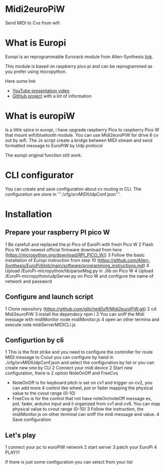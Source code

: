 # Midi2euroPiW
 Send MIDI to Cvs from wifi

# What is Europi
Europi is an reprogrammable Eurorack module from Allen-Synthesis [link](https://allensynthesis.co.uk/modules/europi.html). 

This module is based on raspberry pico pi and can be reprogrammed as you prefer using micropython. 

Here some link
- [YouTube presentation video](https://youtu.be/s4_gSMO9Mic?si=yGztF5QoFj23q2ck)
- [GitHub project](https://github.com/Allen-Synthesis/EuroPi) with a lot of information

# What is europiW
Is a little spice in europi, i have upgrade raspberry Pico to raspberry Pico W that mount wifi/bluetooth module.
You can use Midi2euroPiW for drive 6 cv out by wifi.
The Js script create a bridge between MIDI stream and send formatted message to EuroPiW by Udp protocol

The europi original function still work.

# CLI configurator
You can create and save configuration about cv routing in CLI.
The configuration are store in '''./cfg/srvMIDIUdpConf.json'''.

# Installation

## Prepare your raspberry PI pico W
1 Be carefull and replaced the pi Pico of EuroPi with fresh Pico W
2 Flash Pico W with newest official firmware download from here (https://micropython.org/download/RPI_PICO_W/)
3 Follow the basic installation of Europi instruction from step 10 (https://github.com/Allen-Synthesis/EuroPi/blob/main/software/programming_instructions.md) 
4 Upload /EuroPi-micropython/lib/parseMsg.py in ./lib on Pico W
4 Upload /EuroPi-micropython/udpServer.py on Pico W and configure the name of network and password

## Configure and launch script
1 Clone repository (https://github.com/glitched0xff/Midi2euroPiW.git)
2 cd Midi2euroPiW
3 install the dependecy npm i
3 You can sniff the Midi message with midiMonitor node midiMonitor.js
4 open an other termina and execute note midiServerMIDICLI.js

## Configurtion by cli
1 This is the first strike and you need to configure the controller for route MIDI message to Cvout
you can configure by hand in ./cfg/srvMIDIUdpConf.json and select the configuration by list or you can create new one by CLI
2 Connect your midi device
2 Start new configuration, there is 2 option NoteOnOff and FreeCvs 
- NoteOnOff is for keyboard pitch is set on cv1 and trigger on cv2, you can add more 4 control like wheel, pot or fader mapping the physical value to the cvout range (0-10)
- FreeCvs is for the control that not have noteOn/noteOff message ex, pot, fader, arduino input and il organized from cv1 and cv6. You can map physical value to cvout range (0-10)
3 Follow the instruction, the midiMonitor.js on other terminal can sniff the midi message and value.
4 Save configuration

## Let's play
1 connect your pc to euroPiW network
2 start server
3 patch your EuroPi
4 PLAY!!!


If there is just some configuration you can select from your list
